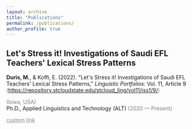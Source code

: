```yaml
---
layout: archive
title: "Publications"
permalink: /publications/
author_profile: true
---
```


## Let's Stress it! Investigations of Saudi EFL Teachers' Lexical Stress Patterns<br/>

**Duris, M.**, & Koffi, E. (2022). "Let's Stress it! Investigations of Saudi EFL Teachers' Lexical Stress Patterns," _Linguistic Portfolios:_ Vol. 11, Article 9<br/>
<span style="color:grey">(<https://repository.stcloudstate.edu/stcloud_ling/vol11/iss1/9/>)</span>

<span style="color:grey">(Iowa, USA)</span><br/>
Ph.D., Applied Linguistics and Technology (ALT) <span style="color:grey">(2020 — Present)</span>

<a href="https://repository.stcloudstate.edu/stcloud_ling/vol11/iss1/9/" style="color: grey; text-decoration: underline;text-decoration-style: dotted;">custom link</a>
